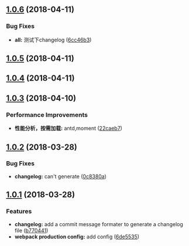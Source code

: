 <a name="1.0.6"></a>
## [1.0.6](https://github.com/lchunxiu/react-template/compare/v1.0.5...v1.0.6) (2018-04-11)


### Bug Fixes

* **all:** 测试下changelog ([6cc46b3](https://github.com/lchunxiu/react-template/commit/6cc46b3))



<a name="1.0.5"></a>
## [1.0.5](https://github.com/lchunxiu/react-template/compare/v1.0.4...v1.0.5) (2018-04-11)



<a name="1.0.4"></a>
## [1.0.4](https://github.com/lchunxiu/react-template/compare/v1.0.3...v1.0.4) (2018-04-11)



<a name="1.0.3"></a>
## [1.0.3](https://github.com/lchunxiu/react-template/compare/v1.0.2...v1.0.3) (2018-04-10)


### Performance Improvements

* **性能分析，按需加载:** antd,moment ([22caeb7](https://github.com/lchunxiu/react-template/commit/22caeb7))



<a name="1.0.2"></a>
## [1.0.2](https://github.com/lchunxiu/react-template/compare/v1.0.1...v1.0.2) (2018-03-28)


### Bug Fixes

* **changelog:** can't generate ([0c8380a](https://github.com/lchunxiu/react-template/commit/0c8380a))



<a name="1.0.1"></a>
## [1.0.1](https://github.com/lchunxiu/react-template/compare/6de5535...v1.0.1) (2018-03-28)


### Features

* **changelog:** add a commit message formater to generate a changelog file ([b770441](https://github.com/lchunxiu/react-template/commit/b770441))
* **webpack production config:** add config ([6de5535](https://github.com/lchunxiu/react-template/commit/6de5535))



